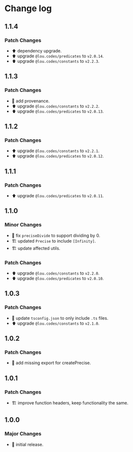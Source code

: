 # Change log

## 1.1.4

### Patch Changes

- ⬆️ dependency upgrade.
- ⬆️ upgrade `@lou.codes/predicates` to `v2.0.14`.
- ⬆️ upgrade `@lou.codes/constants` to `v2.2.3`.

## 1.1.3

### Patch Changes

- 🔧 add provenance.
- ⬆️ upgrade `@lou.codes/constants` to `v2.2.2`.
- ⬆️ upgrade `@lou.codes/predicates` to `v2.0.13`.

## 1.1.2

### Patch Changes

- ⬆️ upgrade `@lou.codes/constants` to `v2.2.1`.
- ⬆️ upgrade `@lou.codes/predicates` to `v2.0.12`.

## 1.1.1

### Patch Changes

- ⬆️ upgrade `@lou.codes/predicates` to `v2.0.11`.

## 1.1.0

### Minor Changes

- 🐛 fix `preciseDivide` to support dividing by 0.
- 🏗️ updated `Precise` to include `[Infinity]`.
- 🏗️ update affected utils.

### Patch Changes

- ⬆️ upgrade `@lou.codes/constants` to `v2.2.0`.
- ⬆️ upgrade `@lou.codes/predicates` to `v2.0.10`.

## 1.0.3

### Patch Changes

- 🔧 update `tsconfig.json` to only include `.ts` files.
- ⬆️ upgrade `@lou.codes/constants` to `v2.1.0`.

## 1.0.2

### Patch Changes

- 🐛 add missing export for createPrecise.

## 1.0.1

### Patch Changes

- 🏗️ improve function headers, keep functionality the same.

## 1.0.0

### Major Changes

- 🎉 initial release.

